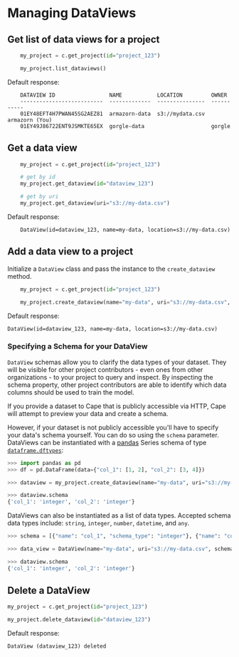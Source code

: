# Managing DataViews

## Get list of data views for a project

```python
    my_project = c.get_project(id="project_123")

    my_project.list_dataviews()
```

Default response:

```shell
    DATAVIEW ID                 NAME           LOCATION         OWNER
    --------------------------  -------------  ---------------  -----------
    01EY48EFT4H7PWAN45SG2AEZ81  armazorn-data  s3://mydata.csv  armazorn (You)
    01EY49J86722ENT9JSMKTE65EX  gorgle-data                     gorgle 
```

## Get a data view

```python
    my_project = c.get_project(id="project_123")

    # get by id
    my_project.get_dataview(id="dataview_123")

    # get by uri
    my_project.get_dataview(uri="s3://my-data.csv")
```

Default response:

```shell
    DataView(id=dataview_123, name=my-data, location=s3://my-data.csv)
```

## Add a data view to a project

Initialize a `DataView` class and pass the instance to the `create_dataview` method.

```python
    my_project = c.get_project(id="project_123")

    my_project.create_dataview(name="my-data", uri="s3://my-data.csv", owner_label="my-org")
```

Default response:

```shell
DataView(id=dataview_123, name=my-data, location=s3://my-data.csv)
```

### Specifying a Schema for your DataView

`DataView` schemas allow you to clarify the data types of your dataset. They will be visible for other project contributors - even ones from other organizations - to your project to query and inspect. By inspecting the schema property, other project contributors are able to identify which data columns should be used to train the model. 

If you provide a dataset to Cape that is publicly accessible via HTTP, Cape will attempt to preview your data and create a schema. 

However, if your dataset is not publicly accessible you'll have to specify your data's schema yourself. You can do so using the `schema` parameter. DataViews can be instantiated with a [pandas](https://pandas.pydata.org/pandas-docs/stable/index.html) Series schema of type [`dataframe.dftypes`](https://pandas.pydata.org/pandas-docs/stable/reference/api/pandas.DataFrame.dtypes.html):

```python
>>> import pandas as pd
>>> df = pd.DataFrame(data={"col_1": [1, 2], "col_2": [3, 4]})

>>> dataview = my_project.create_dataview(name="my-data", uri="s3://my-data.csv", owner_label="my-org", schema=df.dtypes)

>>> dataview.schema
{'col_1': 'integer', 'col_2': 'integer'}
```

DataViews can also be instantiated as a list of data types. Accepted schema data types include: `string`, `integer`, `number`, `datetime`, and `any`.

```python
>>> schema = [{"name": "col_1", "schema_type": "integer"}, {"name": "col_2", "schema_type": "integer"}]

>>> data_view = DataView(name="my-data", uri="s3://my-data.csv", schema=schema)

>>> dataview.schema
{'col_1': 'integer', 'col_2': 'integer'}
```

## Delete a DataView

```python
my_project = c.get_project(id="project_123")

my_project.delete_dataview(id="dataview_123")
```

Default response:

```shell
DataView (dataview_123) deleted
```


